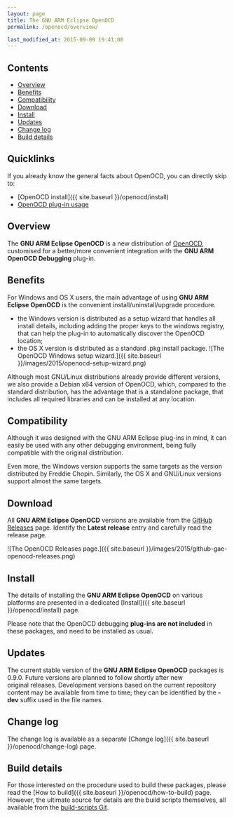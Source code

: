 ```yaml
---
layout: page
title: The GNU ARM Eclipse OpenOCD
permalink: /openocd/overview/

last_modified_at: 2015-09-09 19:41:00
---
```


## Contents
* [Overview](#overview)
* [Benefits](#benefits)
* [Compatibility](#compatibility)
* [Download](#download)
* [Install](#install)
* [Updates](#updates)
* [Change log](#change-log)
* [Build details](#build-details)

## Quicklinks

If you already know the general facts about OpenOCD, you can directly skip to:

* [OpenOCD install]({{ site.baseurl }}/openocd/install)
* [OpenOCD plug-in usage]()

## Overview

The **GNU ARM Eclipse OpenOCD** is a new distribution of [OpenOCD](http://openocd.org), customised for a better/more convenient integration with the **GNU ARM OpenOCD Debugging** plug-in.

## Benefits

For Windows and OS X users, the main advantage of using **GNU ARM Eclipse OpenOCD** is the convenient install/uninstall/upgrade procedure.

  * the Windows version is distributed as a setup wizard that handles all install details, including adding the proper keys to the windows registry, that can help the plug-in to automatically discover the OpenOCD location;
  * the OS X version is distributed as a standard .pkg install package.
  ![The OpenOCD Windows setup wizard.]({{ site.baseurl }}/images/2015/openocd-setup-wizard.png)

Although most GNU/Linux distributions already provide different versions, we also provide a Debian x64 version of OpenOCD, which, compared to the standard distribution, has the advantage that is a standalone package, that includes all required libraries and can be installed at any location.

## Compatibility

Although it was designed with the GNU ARM Eclipse plug-ins in mind, it can easily be used with any other debugging environment, being fully compatible with the original distribution.

Even more, the Windows version supports the same targets as the version distributed by Freddie Chopin. Similarly, the OS X and GNU/Linux versions support almost the same targets.

## Download

All **GNU ARM Eclipse OpenOCD** versions are available from the [GitHub Releases](https://github.com/gnuarmeclipse/openocd/releases) page. Identify the **Latest release** entry and carefully read the release page.

![The OpenOCD Releases page.]({{ site.baseurl }}/images/2015/github-gae-openocd-releases.png)

## Install

The details of installing the **GNU ARM Eclipse OpenOCD** on various platforms are presented in a dedicated [Install]({{ site.baseurl }}/openocd/install) page.

Please note that the OpenOCD debugging **plug-ins are not included** in these packages, and need to be installed as usual.

## Updates

The current stable version of the **GNU ARM Eclipse OpenOCD** packages is 0.9.0. Future versions are planned to follow shortly after new original releases. Development versions based on the current repository content may be available from time to time; they can be identified by the **-dev** suffix used in the file names.

## Change log

The change log is available as a separate [Change log]({{ site.baseurl }}/openocd/change-log) page.

## Build details

For those interested on the procedure used to build these packages, please read the [How to build]({{ site.baseurl }}/openocd/how-to-build) page. However, the ultimate source for details are the build scripts themselves, all available from the [build-scripts Git](https://github.com/gnuarmeclipse/build-scripts/tree/master/scripts).

